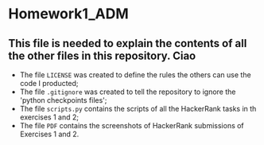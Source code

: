 # Homework1_ADM

## This file is needed to explain the contents of all the other files in this repository. Ciao
* The file `LICENSE` was created to define the rules the others can use the code I producted;
* The file `.gitignore` was created to tell the repository to ignore the 'python checkpoints files';
* The file `scripts.py` contains the scripts of all the HackerRank tasks in th exercises 1 and 2;
* The file `PDF` contains the screenshots of HackerRank submissions of Exercises 1 and 2.



